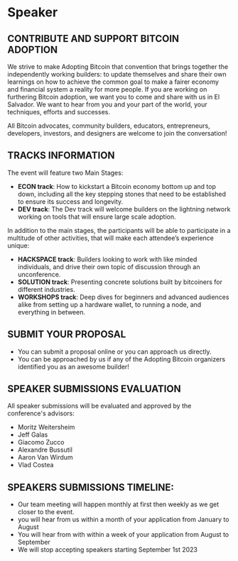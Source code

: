 # Speaker

## CONTRIBUTE AND SUPPORT BITCOIN ADOPTION 

We strive to make Adopting Bitcoin that convention that brings together the independently working builders: to update themselves and share their own learnings on how to achieve the common goal to make a fairer economy and financial system a reality for more people. If you are working on furthering Bitcoin adoption, we want you to come and share with us in El Salvador. We want to hear from you and your part of the world, your techniques, efforts and successes.

All Bitcoin advocates, community builders, educators, entrepreneurs, developers, investors, and designers are welcome to join the conversation!  

## TRACKS INFORMATION 

The event will feature two Main Stages: 

- **ECON track**: How to kickstart a Bitcoin economy bottom up and top down, including all the key stepping stones that need to be established to ensure its success and longevity. 
- **DEV track**: The Dev track will welcome builders on the lightning network working on tools that will ensure large scale adoption. 

In addition to the main stages, the participants will be able to participate in a multitude of other activities, that will make each attendee’s experience unique: 
- **HACKSPACE track**: Builders looking to work with like minded individuals, and drive their own topic of discussion through an unconference. 
- **SOLUTION track**: Presenting concrete solutions built by bitcoiners for different industries. 
- **WORKSHOPS track**: Deep dives for beginners and advanced audiences alike from setting up a hardware wallet, to running a node, and everything in between.  

 
## SUBMIT YOUR PROPOSAL
- You can submit a proposal online or you can approach us directly.
- You can be approached by us if any of the Adopting Bitcoin organizers identified you as an awesome builder!

## SPEAKER SUBMISSIONS EVALUATION 
All speaker submissions will be evaluated and approved by the conference's advisors:

- Moritz Weitersheim
- Jeff Galas 
- Giacomo Zucco
- Alexandre Bussutil 
- Aaron Van Wirdum
- Vlad Costea


## SPEAKERS SUBMISSIONS TIMELINE:

- Our team meeting will happen monthly at first then weekly as we get closer to the event. 
- you will hear from us within a month of your application from January to August 
- You will hear from with within a week of your application from August to September 
- We will stop accepting speakers starting September 1st 2023 
